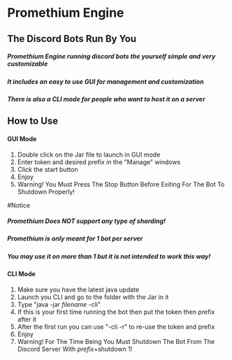 # Promethium Engine
## The Discord Bots Run By You

##### Promethium Engine running discord bots the yourself simple and very customizable
##### It includes an easy to use GUI for management and customization
##### There is also a CLI mode for people who want to host it on a server

## How to Use
#### GUI Mode
1. Double click on the Jar file to launch in GUI mode
2. Enter token and desired prefix in the "Manage" windows
3. Click the start button
4. Enjoy
5. Warning! You Must Press The Stop Button Before Exiting For The Bot To Shutdown Properly!

#Notice
##### Promethium Does NOT support any type of sharding!
##### Promethium is only meant for 1 bot per server
##### You may use it on more than 1 but it is not intended to work this way!

#### CLI Mode
1. Make sure you have the latest java update
2. Launch you CLI and go to the folder with the Jar in it
3. Type "java -jar *filename* -cli"
4. If this is your first time running the bot then put the token then prefix after it
5. After the first run you can use "-cli -r" to re-use the token and prefix
6. Enjoy
7. Warning! For The Time Being You Must Shutdown The Bot From The Discord Server With *prefix*+shutdown 1!

